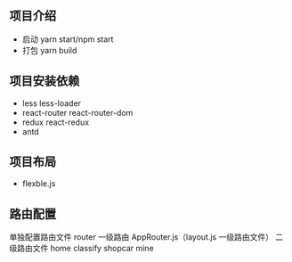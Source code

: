 ## 项目介绍

- 启动 yarn start/npm start
- 打包 yarn build

## 项目安装依赖

- less less-loader
- react-router react-router-dom
- redux react-redux
- antd

## 项目布局

- flexble.js

## 路由配置

单独配置路由文件 router
一级路由 AppRouter.js（layout.js 一级路由文件）
二级路由文件 home classify shopcar mine
